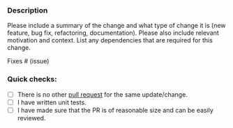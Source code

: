 ### Description

Please include a summary of the change and what type of change it is (new feature, bug fix, refactoring, documentation).
Please also include relevant motivation and context.
List any dependencies that are required for this change.

Fixes # (issue)

### Quick checks:

- [ ] There is no other [pull request](https://github.com/conduitio-labs/conduit-connector-spanner/pulls) for the same update/change.
- [ ] I have written unit tests.
- [ ] I have made sure that the PR is of reasonable size and can be easily reviewed.